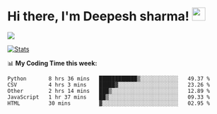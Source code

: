 # Hi there, I'm Deepesh sharma! <img src="https://raw.githubusercontent.com/MartinHeinz/MartinHeinz/master/wave.gif" width="30px">

![](https://camo.githubusercontent.com/992babdffd8c74a1502de375fbdf7e4d54773242/68747470733a2f2f6d656469612e67697068792e636f6d2f6d656469612f53576f536b4e36447854737a71494b4571762f67697068792e676966)

[![Stats](https://github-readme-stats.vercel.app/api?username=deepeshhsharma&show_icons=true&theme=radical)](https://github-readme-stats.vercel.app/api?username=deepeshhsharma&show_icons=true&theme=radical)&nbsp; &nbsp; &nbsp; &nbsp; &nbsp; &nbsp; &nbsp; &nbsp; &nbsp; &nbsp; 

📊 **My Coding Time this week:**
<!--START_SECTION:waka-->
```text
Python       8 hrs 36 mins   ████████████▒░░░░░░░░░░░░   49.37 % 
CSV          4 hrs 3 mins    █████▓░░░░░░░░░░░░░░░░░░░   23.26 % 
Other        2 hrs 14 mins   ███▒░░░░░░░░░░░░░░░░░░░░░   12.89 % 
JavaScript   1 hr 37 mins    ██▒░░░░░░░░░░░░░░░░░░░░░░   09.33 % 
HTML         30 mins         ▓░░░░░░░░░░░░░░░░░░░░░░░░   02.95 % 
```
<!--END_SECTION:waka-->
